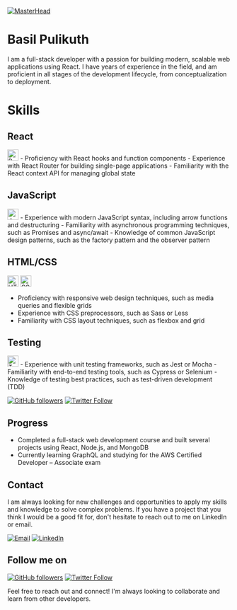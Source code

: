 [![MasterHead](https://dewzilla.com/wp-content/uploads/2020/06/web-developer-module.jpg)](https://basil.social)
# Basil Pulikuth

I am a full-stack developer with a passion for building modern, scalable web applications using React. I have years of experience in the field, and am proficient in all stages of the development lifecycle, from conceptualization to deployment.

# Skills

## React
<img src="https://upload.wikimedia.org/wikipedia/commons/a/a7/React-icon.svg" alt="React logo" width="25"/>
- Proficiency with React hooks and function components
- Experience with React Router for building single-page applications
- Familiarity with the React context API for managing global state

## JavaScript
<img src="https://upload.wikimedia.org/wikipedia/commons/6/6a/JavaScript-logo.png" alt="JavaScript logo" width="25"/>
- Experience with modern JavaScript syntax, including arrow functions and destructuring
- Familiarity with asynchronous programming techniques, such as Promises and async/await
- Knowledge of common JavaScript design patterns, such as the factory pattern and the observer pattern

## HTML/CSS
<img src="https://upload.wikimedia.org/wikipedia/commons/thumb/6/61/HTML5_logo_and_wordmark.svg/1200px-HTML5_logo_and_wordmark.svg.png" alt="HTML5 logo" width="25"/> <img src="https://upload.wikimedia.org/wikipedia/commons/d/d5/CSS3_logo_and_wordmark.svg" alt="CSS3 logo" width="25"/>
- Proficiency with responsive web design techniques, such as media queries and flexible grids
- Experience with CSS preprocessors, such as Sass or Less
- Familiarity with CSS layout techniques, such as flexbox and grid

## Testing
<img src="https://icon-library.com/images/testing-icon/testing-icon-20.jpg" alt="Testing icon" width="25"/>
- Experience with unit testing frameworks, such as Jest or Mocha
- Familiarity with end-to-end testing tools, such as Cypress or Selenium
- Knowledge of testing best practices, such as test-driven development (TDD)


[![GitHub followers](https://img.shields.io/github/followers/your-username.svg?style=social&label=Follow)](https://github.com/your-username)
[![Twitter Follow](https://img.shields.io/twitter/follow/your-username.svg?style=social)](https://twitter.com/your-username)

## Progress

- Completed a full-stack web development course and built several projects using React, Node.js, and MongoDB
- Currently learning GraphQL and studying for the AWS Certified Developer – Associate exam

## Contact

I am always looking for new challenges and opportunities to apply my skills and knowledge to solve complex problems. If you have a project that you think I would be a good fit for, don't hesitate to reach out to me on LinkedIn or email.

[![Email](https://img.shields.io/badge/-Email-black.svg?style=flat-square&logo=gmail&colorB=555)](mailto:myname@gmail.com)
[![LinkedIn](https://img.shields.io/badge/-LinkedIn-black.svg?style=flat-square&logo=linkedin&colorB=555)](https://www.linkedin.com/in/myname)

## Follow me on

[![GitHub followers](https://img.shields.io/github/followers/myname.svg?style=social&label=Follow)](https://github.com/myname)
[![Twitter Follow](https://img.shields.io/twitter/follow/myname.svg?style=social&label=Follow)](https://twitter.com/myname)

Feel free to reach out and connect! I'm always looking to collaborate and learn from other developers.
